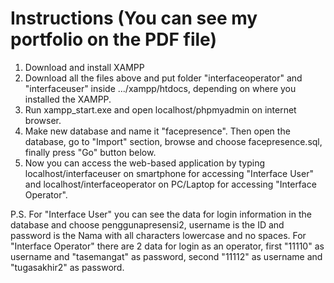 # Instructions (You can see my portfolio on the PDF file)

1. Download and install XAMPP
2. Download all the files above and put folder "interfaceoperator" and "interfaceuser" inside .../xampp/htdocs, depending on where you installed the XAMPP.
3. Run xampp_start.exe and open localhost/phpmyadmin on internet browser.
4. Make new database and name it "facepresence". Then open the database, go to "Import" section, browse and choose facepresence.sql, finally press "Go" button below.
5. Now you can access the web-based application by typing localhost/interfaceuser on smartphone for accessing "Interface User" and localhost/interfaceoperator on PC/Laptop for accessing "Interface Operator".

P.S. For "Interface User" you can see the data for login information in the database and choose penggunapresensi2, username is the ID and password is the Nama with all characters lowercase and no spaces. For "Interface Operator" there are 2 data for login as an operator, first "11110" as username and "tasemangat" as password, second "11112" as username and "tugasakhir2" as password.
